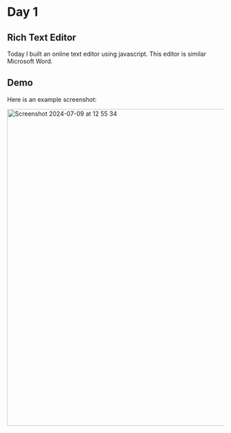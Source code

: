 # Day 1

## Rich Text Editor

Today I built an online text editor using javascript. This editor is similar Microsoft Word.

## Demo

Here is an example screenshot:

<img width="736" alt="Screenshot 2024-07-09 at 12 55 34" src="https://github.com/cachemoneey/100-days-of-javascript/assets/159622932/a234173c-bbd8-49df-933b-4d0d2272ec16">

